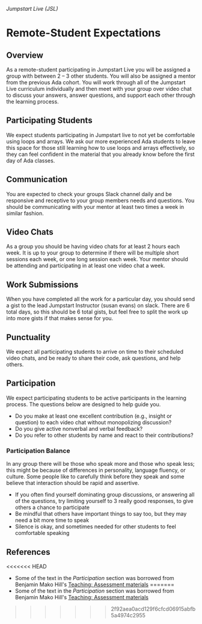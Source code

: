 _Jumpstart Live (JSL)_
# Remote-Student Expectations

## Overview
As a remote-student participating in Jumpstart Live you will be assigned a group with between 2 – 3 other students. You will also be assigned a mentor from the previous Ada cohort. You will work through all of the Jumpstart Live curriculum individually and then meet with your group over video chat to discuss your answers, answer questions, and support each other through the learning process.

## Participating Students
We expect students participating in Jumpstart live to not yet be comfortable using loops and arrays. We ask our more experienced Ada students to leave this space for those still learning how to use loops and arrays effectively, so they can feel confident in the material that you already know before the first day of Ada classes.

## Communication
You are expected to check your groups Slack channel daily and be responsive and receptive to your group members needs and questions. You should be communicating with your mentor at least two times a week in similar fashion.

## Video Chats
As a group you should be having video chats for at least 2 hours each week. It is up to your group to determine if there will be multiple short sessions each week, or one long session each week. Your mentor should be attending and participating in at least one video chat a week.

## Work Submissions
When you have completed all the work for a particular day, you should send a gist to the lead Jumpstart Instructor (susan evans) on slack. There are 6 total days, so this should be 6 total gists, but feel free to split the work up into more gists if that makes sense for you.

## Punctuality
We expect all participating students to arrive on time to their scheduled video chats, and be ready to share their code, ask questions, and help others. 

## Participation
We expect participating students to be active participants in the learning process. The questions below are designed to help guide you.
* Do you make at least one excellent contribution (e.g., insight or question) to each video chat without monopolizing discussion?
* Do you give active nonverbal and verbal feedback?
* Do you refer to other students by name and react to their contributions?

### Participation Balance
In any group there will be those who speak more and those who speak less; this might be because of differences in personality, language fluency, or culture. Some people like to carefully think before they speak and some believe that interaction should be rapid and assertive.

* If you often find yourself dominating group discussions, or answering all of the questions, try limiting yourself to 3 really good responses, to give others a chance to participate 
* Be mindful that others have important things to say too, but they may need a bit more time to speak
* Silence is okay, and sometimes needed for other students to feel comfortable speaking

## References
<<<<<<< HEAD
* Some of the text in the _Participation_ section was borrowed from Benjamin Mako Hill's [Teaching: Assessment materials](https://mako.cc/teaching/assessment.html)
=======
* Some of the text in the _Participation_ section was borrowed from Benjamin Mako Hill's [Teaching: Assessment materials](https://mako.cc/teaching/assessment.html)
>>>>>>> 2f92aea0acd129f6cfcd06915abfb5a4974c2955
